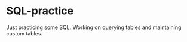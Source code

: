 # SQL-practice

Just practicing some SQL. Working on querying tables and maintaining custom tables.
